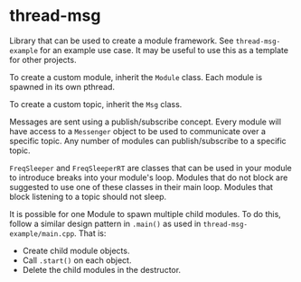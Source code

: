 # thread-msg

Library that can be used to create a module framework.
See `thread-msg-example` for an example use case. It may be
useful to use this as a template for other projects.

To create a custom module, inherit the `Module` class.
Each module is spawned in its own pthread.

To create a custom topic, inherit the `Msg` class.

Messages are sent using a publish/subscribe concept.
Every module will have access to a `Messenger` object
to be used to communicate over a specific topic. Any number
of modules can publish/subscribe to a specific topic.

`FreqSleeper` and `FreqSleeperRT` are classes that can be
used in your module to introduce breaks into your module's loop.
Modules that do not block are suggested to use one of these
classes in their main loop.
Modules that block listening to a topic should not sleep.

It is possible for one Module to spawn multiple child modules.
To do this, follow a similar design pattern in `.main()` as used
in `thread-msg-example/main.cpp`. That is:
* Create child module objects.
* Call `.start()` on each object.
* Delete the child modules in the destructor.
